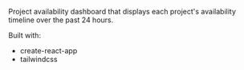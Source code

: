 Project availability dashboard that displays each project's availability timeline over the past 24 hours.

Built with:
* create-react-app
* tailwindcss
